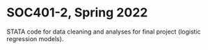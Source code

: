 # SOC401-2, Spring 2022
STATA code for data cleaning and analyses for final project (logistic regression models).
